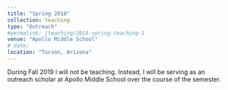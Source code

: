 ```yaml
---
title: "Spring 2018"
collection: teaching
type: "Outreach"
#permalink: /teaching/2014-spring-teaching-1
venue: "Apollo Middle School"
# date:
location: "Tucson, Arizona"
---
```


During Fall 2019 I will not be teaching. Instead, I will be serving as an outreach scholar at Apollo Middle School over the course of the semester. 
